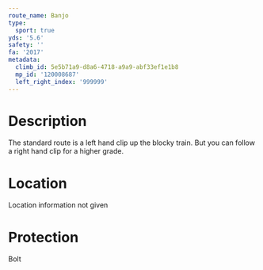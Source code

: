```yaml
---
route_name: Banjo
type:
  sport: true
yds: '5.6'
safety: ''
fa: '2017'
metadata:
  climb_id: 5e5b71a9-d8a6-4718-a9a9-abf33ef1e1b8
  mp_id: '120008687'
  left_right_index: '999999'
---
```

# Description
The standard route is a left hand clip up the blocky train. But you can follow a right hand clip for a higher grade.

# Location
Location information not given

# Protection
Bolt
